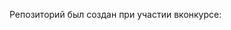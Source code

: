 Репозиторий был создан при участии вконкурсе:

[Multi-Class Prediction of Obesity Risk]: https://www.kaggle.com/competitions/playground-series-s4e2
